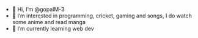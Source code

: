 - 👋 Hi, I’m @gopalM-3
- 👀 I’m interested in programming, cricket, gaming and songs, I do watch some anime and read manga
- 🌱 I’m currently learning web dev

<!---
gopalM-3/gopalM-3 is a ✨ special ✨ repository because its `README.md` (this file) appears on your GitHub profile.
You can click the Preview link to take a look at your changes.
--->
